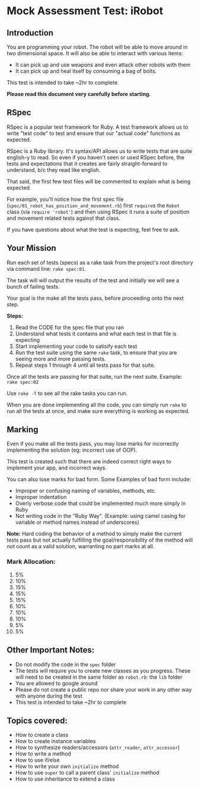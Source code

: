 Mock Assessment Test: iRobot
====================

## Introduction

You are programming your robot. The robot will be able to move around in two dimensional space. It will also be able to interact with various items:
* It can pick up and use weapons and even attack other robots with them
* It can pick up and heal itself by consuming a bag of bolts.

This test is intended to take ~2hr to complete.

**Please read this document very carefully before starting.**

## RSpec

RSpec is a popular test framework for Ruby. A test framework allows us to write "test code" to test and ensure that our "actual code" functions as expected.

RSpec is a Ruby library. It's syntax/API allows us to write tests that are quite english-y to read. So even if you haven't seen or used RSpec before, the tests and expectations that it creates are fairly straight-forward to understand, b/c they read like english.

That said, the first few test files will be commented to explain what is being expected.

For example, you'll notice how the first spec file (`spec/01_robot_has_position_and_movement.rb`) first `require`s the `Robot` class (via `require 'robot'`) and then using RSpec it runs a suite of position and movement related tests against that class.

If you have questions about what the test is expecting, feel free to ask.

## Your Mission

Run each set of tests (specs) as a rake task from the project's root directory via command line: `rake spec:01`.

The task will will output the results of the test and initially we will see a bunch of failing tests.

Your goal is the make all the tests pass, before proceeding onto the next step.

**Steps:**

1. Read the CODE for the spec file that you ran
2. Understand what tests it contains and what each test in that file is expecting
3. Start implementing your code to satisify each test
4. Run the test suite using the same `rake` task, to ensure that you are seeing more and more passing tests.
5. Repeat steps 1 through 4 until all tests pass for that suite.

Once all the tests are passing for that suite, run the next suite.
Example: `rake spec:02`

Use `rake -T` to see all the rake tasks you can run.

When you are done implementing all the code, you can simply run `rake` to run all the tests at once, and make sure everything is working as expected.

## Marking

Even if you make all the tests pass, you may lose marks for incorrectly implementing the solution (eg: incorrect use of OOP).

This test is created such that there are indeed correct right ways to implement your app, and incorrect ways.

You can also lose marks for bad form. Some Examples of bad form include:
* Improper or confusing naming of variables, methods, etc.
* Improper indentation
* Overly verbose code that could be implemented much more simply in Ruby
* Not writing code in the "Ruby Way". (Example: using camel casing for variable or method names instead of underscores)

**Note:** Hard coding the behavior of a method to simply make the current tests pass but not actually fulfilling the goal/responsibility of the method will *not* count as a valid solution, warranting no part marks at all.

### Mark Allocation:

01. 5%
02. 10%
03. 15%
04. 15%
05. 15%
06. 10%
07. 10%
08. 10%
09. 5%
10. 5%

## Other Important Notes:

* Do not modify the code in the `spec` folder
* The tests will require you to create new classes as you progress. These will need to be created in the same folder as `robot.rb`: the `lib` folder
* You are allowed to google around
* Please do not create a public repo nor share your work in any other way with anyone during the test
* This test is intended to take ~2hr to complete

## Topics covered:

* How to create a class
* How to create instance variables
* How to synthesize readers/accessors (`attr_reader`, `attr_accessor`)
* How to write a method
* How to use if/else
* How to write your own `initialize` method
* How to use `super` to call a parent class' `initialize` method
* How to use inheritance to extend a class
